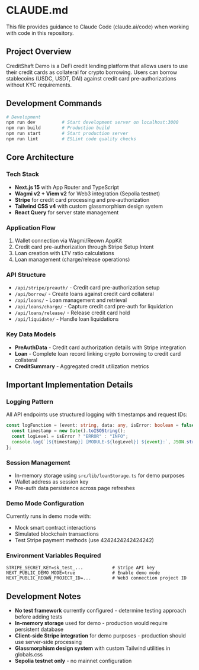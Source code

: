 # CLAUDE.md

This file provides guidance to Claude Code (claude.ai/code) when working with code in this repository.

## Project Overview

CreditShaft Demo is a DeFi credit lending platform that allows users to use their credit cards as collateral for crypto borrowing. Users can borrow stablecoins (USDC, USDT, DAI) against credit card pre-authorizations without KYC requirements.

## Development Commands

```bash
# Development
npm run dev          # Start development server on localhost:3000
npm run build        # Production build  
npm run start        # Start production server
npm run lint         # ESLint code quality checks
```

## Core Architecture

### Tech Stack
- **Next.js 15** with App Router and TypeScript
- **Wagmi v2 + Viem v2** for Web3 integration (Sepolia testnet)
- **Stripe** for credit card processing and pre-authorization
- **Tailwind CSS v4** with custom glassmorphism design system
- **React Query** for server state management

### Application Flow
1. Wallet connection via Wagmi/Reown AppKit
2. Credit card pre-authorization through Stripe Setup Intent
3. Loan creation with LTV ratio calculations
4. Loan management (charge/release operations)

### API Structure
- `/api/stripe/preauth/` - Credit card pre-authorization setup
- `/api/borrow/` - Create loans against credit card collateral
- `/api/loans/` - Loan management and retrieval
- `/api/loans/charge/` - Capture credit card pre-auth for liquidation
- `/api/loans/release/` - Release credit card hold
- `/api/liquidate/` - Handle loan liquidations

### Key Data Models
- **PreAuthData** - Credit card authorization details with Stripe integration
- **Loan** - Complete loan record linking crypto borrowing to credit card collateral
- **CreditSummary** - Aggregated credit utilization metrics

## Important Implementation Details

### Logging Pattern
All API endpoints use structured logging with timestamps and request IDs:
```typescript
const logFunction = (event: string, data: any, isError: boolean = false) => {
  const timestamp = new Date().toISOString();
  const logLevel = isError ? "ERROR" : "INFO";
  console.log(`[${timestamp}] [MODULE-${logLevel}] ${event}:`, JSON.stringify(data, null, 2));
};
```

### Session Management
- In-memory storage using `src/lib/loanStorage.ts` for demo purposes
- Wallet address as session key
- Pre-auth data persistence across page refreshes

### Demo Mode Configuration
Currently runs in demo mode with:
- Mock smart contract interactions
- Simulated blockchain transactions  
- Test Stripe payment methods (use 4242424242424242)

### Environment Variables Required
```
STRIPE_SECRET_KEY=sk_test_...           # Stripe API key
NEXT_PUBLIC_DEMO_MODE=true              # Enable demo mode
NEXT_PUBLIC_REOWN_PROJECT_ID=...        # Web3 connection project ID
```

## Development Notes

- **No test framework** currently configured - determine testing approach before adding tests
- **In-memory storage** used for demo - production would require persistent database
- **Client-side Stripe integration** for demo purposes - production should use server-side processing
- **Glassmorphism design system** with custom Tailwind utilities in globals.css
- **Sepolia testnet only** - no mainnet configuration